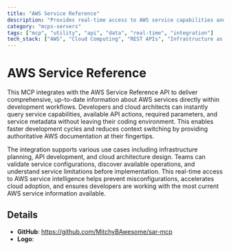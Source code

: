 ```yaml
---
title: "AWS Service Reference"
description: "Provides real-time access to AWS service capabilities and API actions for developers and cloud architects."
category: "mcps-servers"
tags: ["mcp", "utility", "api", "data", "real-time", "integration"]
tech_stack: ["AWS", "Cloud Computing", "REST APIs", "Infrastructure as Code", "Cloud Architecture"]
---
```


# AWS Service Reference

This MCP integrates with the AWS Service Reference API to deliver comprehensive, up-to-date information about AWS services directly within development workflows. Developers and cloud architects can instantly query service capabilities, available API actions, required parameters, and service metadata without leaving their coding environment. This enables faster development cycles and reduces context switching by providing authoritative AWS documentation at their fingertips.

The integration supports various use cases including infrastructure planning, API development, and cloud architecture design. Teams can validate service configurations, discover available operations, and understand service limitations before implementation. This real-time access to AWS service intelligence helps prevent misconfigurations, accelerates cloud adoption, and ensures developers are working with the most current AWS service information available.

## Details

- **GitHub**: https://github.com/MitchyBAwesome/sar-mcp
- **Logo**: 
